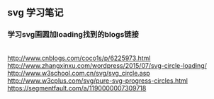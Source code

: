 ##	 svg 学习笔记 
###  学习svg画圆加loading找到的blogs链接	
<br> http://www.cnblogs.com/coco1s/p/6225973.html
<br> http://www.zhangxinxu.com/wordpress/2015/07/svg-circle-loading/
<br> http://www.w3school.com.cn/svg/svg_circle.asp
<br> http://www.w3cplus.com/svg/pure-svg-progress-circles.html
<br> https://segmentfault.com/a/1190000007309718